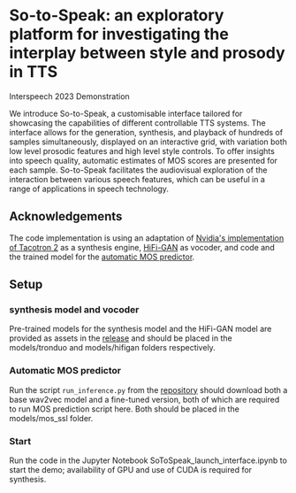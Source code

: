 # So-to-Speak: an exploratory platform for investigating the interplay between style and prosody in TTS
Interspeech 2023 Demonstration

[tacotron2_link]: https://github.com/NVIDIA/tacotron2
[hifigan_link]: https://github.com/jik876/hifi-gan
[automos_link]: https://github.com/nii-yamagishilab/mos-finetune-ssl
[models_link]: https://github.com/evaszekely/So_To_Speak/releases/tag/v1.0-models

We introduce So-to-Speak, a customisable interface tailored for showcasing the capabilities of different controllable TTS systems. The interface allows for the generation, synthesis, and playback of hundreds of samples simultaneously, displayed on an interactive grid, with variation both low level prosodic features and high level style controls. To offer insights into speech quality, automatic estimates of MOS scores are presented for each sample. So-to-Speak facilitates the audiovisual exploration of the interaction between various speech features, which can be useful in a range of applications in speech technology.

## Acknowledgements
The code implementation is using an adaptation of [Nvidia's implementation of Tacotron 2][tacotron2_link] as a synthesis engine, [HiFi-GAN][hifigan_link] as vocoder, and code and the trained model for the [automatic MOS predictor][automos_link].


## Setup
### synthesis model and vocoder
Pre-trained models for the synthesis model and the HiFi-GAN model are provided as assets in the [release][models_link] and should be placed in the models/tronduo and models/hifigan folders respectively.

### Automatic MOS predictor
Run the script `run_inference.py` from the [repository][automos_link] should download both a base wav2vec model and a fine-tuned version, both of which are required to run MOS prediction script here. Both should be placed in the models/mos_ssl folder.

### Start
Run the code in the Jupyter Notebook SoToSpeak_launch_interface.ipynb to start the demo; availability of GPU and use of CUDA is required for synthesis.
